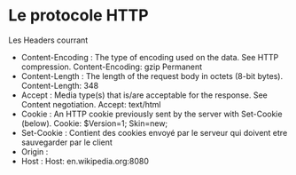 # Le protocole HTTP
Les Headers courrant

- Content-Encoding : The type of encoding used on the data. See HTTP compression.	Content-Encoding: gzip	Permanent	
- Content-Length : The length of the request body in octets (8-bit bytes).	Content-Length: 348
- Accept : Media type(s) that is/are acceptable for the response. See Content negotiation.	Accept: text/html
- Cookie : An HTTP cookie previously sent by the server with Set-Cookie (below).	Cookie: $Version=1; Skin=new;
- Set-Cookie : Contient des cookies envoyé par le serveur qui doivent etre sauvegarder par le client
- Origin : 
- Host : Host: en.wikipedia.org:8080
